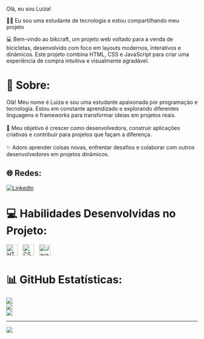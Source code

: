 Olá, eu sou Luiza!

👩‍🎓 Eu sou uma estudante de tecnologia e estou compartilhando meu projeto

💻 Bem-vindo ao bikcraft, um projeto web voltado para a venda de bicicletas, desenvolvido com foco em layouts modernos, interativos e dinâmicos. Este projeto combina HTML, CSS e JavaScript para criar uma experiência de compra intuitiva e visualmente agradável.

# 💫 Sobre:
Olá! Meu nome é Luiza e sou uma estudante apaixonada por programação e tecnologia. Estou em constante aprendizado e explorando diferentes linguagens e frameworks para transformar ideias em projetos reais.<br><br>🚀 Meu objetivo é crescer como desenvolvedora, construir aplicações criativas e contribuir para projetos que façam a diferença.<br><br>✨ Adoro aprender coisas novas, enfrentar desafios e colaborar com outros desenvolvedores em projetos dinâmicos.


## 🌐 Redes:
[![LinkedIn](https://img.shields.io/badge/LinkedIn-%230077B5.svg?logo=linkedin&logoColor=white)](https://linkedin.com/in/luiza-benevides) 

# 💻 Habilidades Desenvolvidas no Projeto:
<img 
    align="left" 
    alt="HTML"
    title="HTML" 
    width="30px" 
    style="padding-right: 10px;" 
    src="https://cdn.jsdelivr.net/gh/devicons/devicon@latest/icons/html5/html5-original.svg" 
/>
<img 
    align="left" 
    alt="CSS" 
    title="CSS"
    width="30px" 
    style="padding-right: 10px;" 
    src="https://cdn.jsdelivr.net/gh/devicons/devicon@latest/icons/css3/css3-original.svg" 
/>
<img 
    align="left" 
    alt="JavaScript" 
    title="JavaScript"
    width="30px" 
    style="padding-right: 10px;" 
    src="https://cdn.jsdelivr.net/gh/devicons/devicon@latest/icons/javascript/javascript-original.svg" 
/>
<br/>
<br/>
# 📊 GitHub Estatísticas:
![](https://github-readme-stats.vercel.app/api?username=luiiiq&theme=dark&hide_border=false&include_all_commits=false&count_private=false)<br/>
![](https://nirzak-streak-stats.vercel.app/?user=luiiiq&theme=dark&hide_border=false)<br/>
![](https://github-readme-stats.vercel.app/api/top-langs/?username=luiiiq&theme=dark&hide_border=false&include_all_commits=false&count_private=false&layout=compact)

---
[![](https://visitcount.itsvg.in/api?id=luiiiq&icon=0&color=0)](https://visitcount.itsvg.in)

<!-- Proudly created with GPRM ( https://gprm.itsvg.in ) -->
